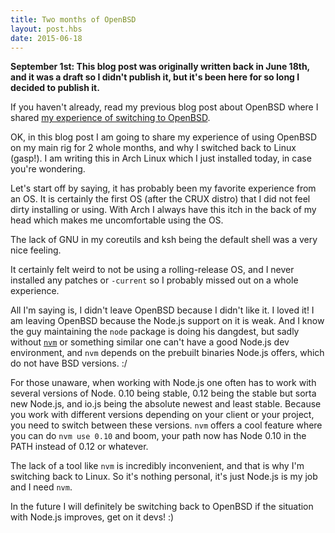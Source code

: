```yaml
---
title: Two months of OpenBSD
layout: post.hbs
date: 2015-06-18
---
```


**September 1st: This blog post was originally written back in June 18th, and it
was a draft so I didn't publish it, but it's been here for so long I decided to
publish it.**

If you haven't already, read my previous blog post about OpenBSD where I shared
[my experience of switching to OpenBSD][sto].

[sto]: http://blog.greduan.com/2015-04-19-mstobfi.html

OK, in this blog post I am going to share my experience of using OpenBSD on my
main rig for 2 whole months, and why I switched back to Linux (gasp!).  I am
writing this in Arch Linux which I just installed today, in case you're
wondering.

Let's start off by saying, it has probably been my favorite experience from an
OS.  It is certainly the first OS (after the CRUX distro) that I did not feel
dirty installing or using.  With Arch I always have this itch in the back of my
head which makes me uncomfortable using the OS.

The lack of GNU in my coreutils and ksh being the default shell was a very nice
feeling.

It certainly felt weird to not be using a rolling-release OS, and I never
installed any patches or `-current` so I probably missed out on a whole
experience.

All I'm saying is, I didn't leave OpenBSD because I didn't like it.  I loved it!
I am leaving OpenBSD because the Node.js support on it is weak.  And I know the
guy maintaining the `node` package is doing his dangdest, but sadly without
[`nvm`][nvm] or something similar one can't have a good Node.js dev environment,
and `nvm` depends on the prebuilt binaries Node.js offers, which do not have
BSD versions. :/

[nvm]: https://github.com/creationix/nvm

For those unaware, when working with Node.js one often has to work with several
versions of Node.  0.10 being stable, 0.12 being the stable but sorta new
Node.js, and io.js being the absolute newest and least stable.  Because you work
with different versions depending on your client or your project, you need to
switch between these versions.  `nvm` offers a cool feature where you can do
`nvm use 0.10` and boom, your path now has Node 0.10 in the PATH instead of 0.12
or whatever.

The lack of a tool like `nvm` is incredibly inconvenient, and that is why I'm
switching back to Linux.  So it's nothing personal, it's just Node.js is my job
and I need `nvm`.

<!--
> TODO: Add link to blog post I haven't written yet. :P

Back to OpenBSD, I have written a blog post that will surely be of interest to
any Linux person thinking about switching or that are in the process of
switching.  It covers some of the questions that I myself had when switching.
-->

In the future I will definitely be switching back to OpenBSD if the situation
with Node.js improves, get on it devs! :)
